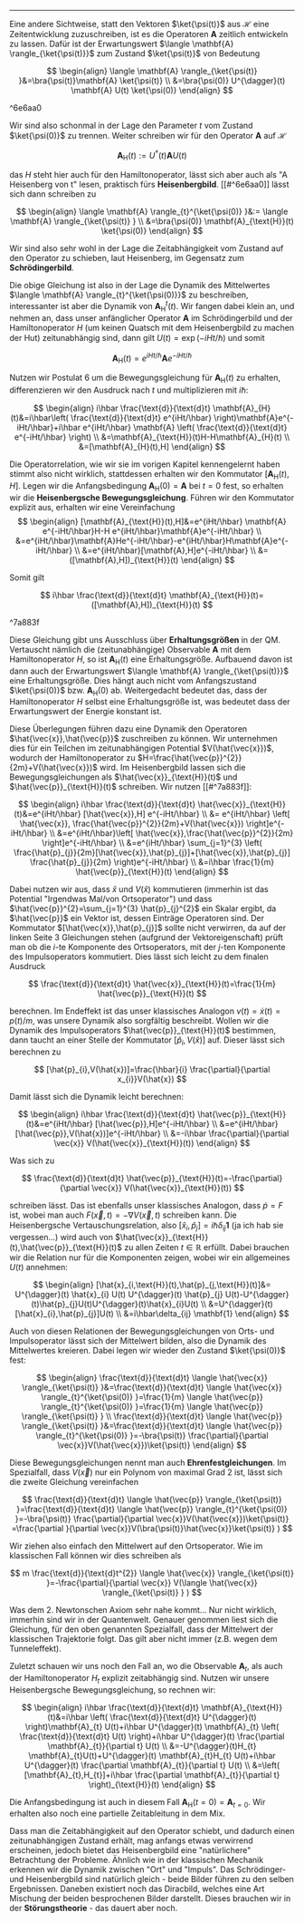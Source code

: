 ***

Eine andere Sichtweise, statt den Vektoren $\ket{\psi(t)}$ aus $\mathcal{H}$ eine Zeitentwicklung zuzuschreiben, ist es die Operatoren $\mathbf{A}$ zeitlich entwickeln zu lassen. Dafür ist der Erwartungswert $\langle \mathbf{A} \rangle_{\ket{\psi(t)}}$ zum Zustand $\ket{\psi(t)}$ von Bedeutung

$$
\begin{align}
\langle \mathbf{A} \rangle_{\ket{\psi(t)} }&=\bra{\psi(t)}\mathbf{A} \ket{\psi(t)} \\
&=\bra{\psi(0)} U^{\dagger}(t) \mathbf{A} U(t) \ket{\psi(0)}    
\end{align}
$$

^6e6aa0

Wir sind also schonmal in der Lage den Parameter $t$ vom Zustand $\ket{\psi(0)}$ zu trennen. Weiter schreiben wir für den Operator $\mathbf{A}$ auf $\mathcal{H}$

$$
\mathbf{A}_{\text{H}}(t):=U^{\dagger}(t)\mathbf{A}U(t)
$$

das $H$ steht hier auch für den Hamiltonoperator, lässt sich aber auch als "A Heisenberg von t" lesen, praktisch fürs **Heisenbergbild**. [[#^6e6aa0]] lässt sich dann schreiben zu

$$
\begin{align}
\langle \mathbf{A} \rangle_{t}^{\ket{\psi(0)} }&:= \langle \mathbf{A} \rangle_{\ket{\psi(t)} } \\
&=\bra{\psi(0)} \mathbf{A}_{\text{H}}(t) \ket{\psi(0)}   
\end{align}
$$

Wir sind also sehr wohl in der Lage die Zeitabhängigkeit vom Zustand auf den Operator zu schieben, laut Heisenberg, im Gegensatz zum **Schrödingerbild**.

Die obige Gleichung ist also in der Lage die Dynamik des Mittelwertes $\langle \mathbf{A} \rangle_{t}^{\ket{\psi(0)}}$ zu beschreiben, interessanter ist aber die Dynamik von $\mathbf{A}_{\text{H}}^{t}(t)$. Wir fangen dabei klein an, und nehmen an, dass unser anfänglicher Operator $\mathbf{A}$ im Schrödingerbild und der Hamiltonoperator $H$ (um keinen Quatsch mit dem Heisenbergbild zu machen der Hut) zeitunabhängig sind, dann gilt $U(t)=\exp(-iHt/\hbar)$ und somit

$$
\mathbf{A}_{\text{H}}(t)=e^{iHt/\hbar} \mathbf{A} e^{-iHt/\hbar}
$$

Nutzen wir Postulat 6 um die Bewegungsgleichung für $\mathbf{A_{\text{H}}}(t)$ zu erhalten, differenzieren wir den Ausdruck nach $t$ und multiplizieren mit $i\hbar$:

$$
\begin{align}
i\hbar \frac{\text{d}}{\text{d}t} \mathbf{A}_{H}(t)&=i\hbar\left( \frac{\text{d}}{\text{d}t} e^{iHt/\hbar} \right)\mathbf{A}e^{-iHt/\hbar}+i\hbar e^{iHt/\hbar} \mathbf{A} \left( \frac{\text{d}}{\text{d}t} e^{-iHt/\hbar} \right) \\
&=\mathbf{A}_{\text{H}}(t)H-H\mathbf{A}_{H}(t) \\
&=[\mathbf{A}_{H}(t),H]
\end{align}
$$

Die Operatorrelation, wie wir sie im vorigen Kapitel kennengelernt haben stimmt also nicht wirklich, stattdessen erhalten wir den Kommutator $[\mathbf{A}_{\text{H}}(t),H]$. Legen wir die Anfangsbedingung $\mathbf{A}_{\text{H}}(0)=\mathbf{A}$ bei $t=0$ fest, so erhalten wir die **Heisenbergsche Bewegungsgleichung**. Führen wir den Kommutator explizit aus, erhalten wir eine Vereinfachung
$$
\begin{align}
[\mathbf{A}_{\text{H}}(t),H]&=e^{iHt/\hbar} \mathbf{A} e^{-iHt/\hbar}H-H e^{iHt/\hbar}\mathbf{A}e^{-iHt/\hbar} \\
&=e^{iHt/\hbar}\mathbf{A}He^{-iHt/\hbar}-e^{iHt/\hbar}H\mathbf{A}e^{-iHt/\hbar} \\
&=e^{iHt/\hbar}[\mathbf{A},H]e^{-iHt/\hbar} \\
&=([\mathbf{A},H])_{\text{H}}(t)
\end{align}
$$

Somit gilt

$$
i\hbar \frac{\text{d}}{\text{d}t} \mathbf{A}_{\text{H}}(t)=([\mathbf{A},H])_{\text{H}}(t)
$$

^7a883f

Diese Gleichung gibt uns Ausschluss über **Erhaltungsgrößen** in der QM. Vertauscht nämlich die (zeitunabhängige) Observable $\mathbf{A}$ mit dem Hamiltonoperator $H$, so ist $\mathbf{A}_{\text{H}}(t)$ eine Erhaltungsgröße. Aufbauend davon ist dann auch der Erwartungswert $\langle \mathbf{A} \rangle_{\ket{\psi(t)}}$ eine Erhaltungsgröße. Dies hängt auch nicht vom Anfangszustand $\ket{\psi(0)}$ bzw. $\mathbf{A}_{\text{H}}(0)$ ab. Weitergedacht bedeutet das, dass der Hamiltonoperator $H$ selbst eine Erhaltungsgröße ist, was bedeutet dass der Erwartungswert der Energie konstant ist.

Diese Überlegungen führen dazu eine Dynamik den Operatoren $\hat{\vec{x}},\hat{\vec{p}}$ zuschreiben zu können. Wir unternehmen dies für ein Teilchen im zeitunabhängigen Potential $V(\hat{\vec{x}})$, wodurch der Hamiltonoperator zu $H=\frac{\hat{\vec{p}}^{2}}{2m}+V(\hat{\vec{x}})$ wird. Im Heisenbergbild lassen sich die Bewegungsgleichungen als $\hat{\vec{x}}_{\text{H}}(t)$ und $\hat{\vec{p}}_{\text{H}}(t)$ schreiben. Wir nutzen [[#^7a883f]]:

$$
\begin{align}
i\hbar \frac{\text{d}}{\text{d}t} \hat{\vec{x}}_{\text{H}}(t)&=e^{iHt/\hbar} [\hat{\vec{x}},H] e^{-iHt/\hbar} \\
&= e^{iHt/\hbar} \left[ \hat{\vec{x}}, \frac{\hat{\vec{p}}^{2}}{2m}+V(\hat{\vec{x}}) \right]e^{-iHt/\hbar} \\
&=e^{iHt/\hbar}\left[ \hat{\vec{x}},\frac{\hat{\vec{p}}^{2}}{2m} \right]e^{-iHt/\hbar} \\
&=e^{iHt/\hbar} \sum_{j=1}^{3} \left( \frac{\hat{p}_{j}}{2m}[\hat{\vec{x}},\hat{p}_{j}]+[\hat{\vec{x}},\hat{p}_{j}] \frac{\hat{p}_{j}}{2m} \right)e^{-iHt/\hbar} \\
&=i\hbar \frac{1}{m} \hat{\vec{p}}_{\text{H}}(t)
\end{align}
$$

Dabei nutzen wir aus, dass $\hat{x}$ und $V(\hat{x})$ kommutieren (immerhin ist das Potential "Irgendwas Mal/von Ortsoperator") und dass $\hat{\vec{p}}^{2}=\sum_{j=1}^{3} \hat{p}_{j}^{2}$ ein Skalar ergibt, da $\hat{\vec{p}}$ ein Vektor ist, dessen Einträge Operatoren sind. Der Kommutator $[\hat{\vec{x}},\hat{p}_{j}]$ sollte nicht verwirren, da auf der linken Seite 3 Gleichungen stehen (aufgrund der Vektoreigenschaft) prüft man ob die $i$-te Komponente des Ortsoperators, mit der $j$-ten Komponente des Impulsoperators kommutiert. Dies lässt sich leicht zu dem finalen Ausdruck

$$
\frac{\text{d}}{\text{d}t} \hat{\vec{x}}_{\text{H}}(t)=\frac{1}{m} \hat{\vec{p}}_{\text{H}}(t)
$$

berechnen. Im Endeffekt ist das unser klassisches Analogon $v(t)=\dot{x}(t)=p(t) /m$, was unsere Dynamik also sorgfältig beschreibt. Wollen wir die Dynamik des Impulsoperators $\hat{\vec{p}}_{\text{H}}(t)$ bestimmen, dann taucht an einer Stelle der Kommutator $[\hat{p}_{i},V(\hat{x})]$ auf. Dieser lässt sich berechnen zu

$$
[\hat{p}_{i},V(\hat{x})]=\frac{\hbar}{i} \frac{\partial}{\partial x_{i}}V(\hat{x}) 
$$

Damit lässt sich die Dynamik leicht berechnen:

$$
\begin{align}
i\hbar \frac{\text{d}}{\text{d}t} \hat{\vec{p}}_{\text{H}}(t)&=e^{iHt/\hbar} [\hat{\vec{p}},H]e^{-iHt/\hbar} \\
&=e^{iHt/\hbar} [\hat{\vec{p}},V(\hat{x})]e^{-iHt/\hbar} \\
&=-i\hbar \frac{\partial}{\partial \vec{x}} V(\hat{\vec{x}}_{\text{H}}(t)) 
\end{align}
$$

Was sich zu

$$
\frac{\text{d}}{\text{d}t} \hat{\vec{p}}_{\text{H}}(t)=-\frac{\partial}{\partial \vec{x}} V(\hat{\vec{x}}_{\text{H}}(t)) 
$$

schreiben lässt. Das ist ebenfalls unser klassisches Analogon, dass $\dot{p}=F$ ist, wobei man auch $F(\vec{x},t)=-\nabla V(\vec{x},t)$ schreiben kann. Die Heisenbergsche Vertauschungsrelation, also $[\hat{x}_{i},\hat{p}_{j}]=i\hbar \delta_{ij}\mathbf{1}$ (ja ich hab sie vergessen...) wird auch von $\hat{\vec{x}}_{\text{H}}(t),\hat{\vec{p}}_{\text{H}}(t)$ zu allen Zeiten $t\in \mathbb{R}$ erfüllt. Dabei brauchen wir die Relation nur für die Komponenten zeigen, wobei wir ein allgemeines $U(t)$ annehmen:

$$
\begin{align}
[\hat{x}_{i,\text{H}}(t),\hat{p}_{j,\text{H}}(t)]&= U^{\dagger}(t) \hat{x}_{i} U(t) U^{\dagger}(t) \hat{p}_{j} U(t)-U^{\dagger}(t)\hat{p}_{j}U(t)U^{\dagger}(t)\hat{x}_{i}U(t) \\
&=U^{\dagger}(t)[\hat{x}_{i},\hat{p}_{j}]U(t) \\
&=i\hbar\delta_{ij} \mathbf{1}
\end{align}
$$

Auch von diesen Relationen der Bewegungsgleichungen von Orts- und Impulsoperator lässt sich der Mittelwert bilden, also die Dynamik des Mittelwertes kreieren. Dabei legen wir wieder den Zustand $\ket{\psi(0)}$ fest:

$$
\begin{align}
\frac{\text{d}}{\text{d}t} \langle \hat{\vec{x}} \rangle_{\ket{\psi(t)} }&=\frac{\text{d}}{\text{d}t} \langle \hat{\vec{x}} \rangle_{t}^{\ket{\psi(0)} }=\frac{1}{m} \langle \hat{\vec{p}} \rangle_{t}^{\ket{\psi(0)} }=\frac{1}{m} \langle \hat{\vec{p}} \rangle_{\ket{\psi(t)} }     \\
\frac{\text{d}}{\text{d}t} \langle \hat{\vec{p}} \rangle_{\ket{\psi(t)} }&=\frac{\text{d}}{\text{d}t}  \langle \hat{\vec{p}} \rangle_{t}^{\ket{\psi(0)} }=-\bra{\psi(t)} \frac{\partial}{\partial \vec{x}}V(\hat{\vec{x}})\ket{\psi(t)}  
\end{align}
$$

Diese Bewegungsgleichungen nennt man auch **Ehrenfestgleichungen**. Im Spezialfall, dass $V(\vec{x})$ nur ein Polynom von maximal Grad 2 ist, lässt sich die zweite Gleichung vereinfachen

$$
\frac{\text{d}}{\text{d}t} \langle \hat{\vec{p}} \rangle_{\ket{\psi(t)} }=\frac{\text{d}}{\text{d}t}  \langle \hat{\vec{p}} \rangle_{t}^{\ket{\psi(0)} }=-\bra{\psi(t)} \frac{\partial}{\partial \vec{x}}V(\hat{\vec{x}})\ket{\psi(t)}  =\frac{\partial }{\partial \vec{x}}V(\bra{\psi(t)}\hat{\vec{x}}\ket{\psi(t)}  )
$$

Wir ziehen also einfach den Mittelwert auf den Ortsoperator. Wie im klassischen Fall können wir dies schreiben als

$$
m \frac{\text{d}}{\text{d}t^{2}} \langle \hat{\vec{x}} \rangle_{\ket{\psi(t)} }=-\frac{\partial}{\partial \vec{x}} V(\langle \hat{\vec{x}} \rangle_{\ket{\psi(t)} } )  
$$

Was dem 2. Newtonschen Axiom sehr nahe kommt... Nur nicht wirklich, immerhin sind wir in der Quantenwelt. Genauer genommen liest sich die Gleichung, für den oben genannten Spezialfall, dass der Mittelwert der klassischen Trajektorie folgt. Das gilt aber nicht immer (z.B. wegen dem Tunneleffekt).

Zuletzt schauen wir uns noch den Fall an, wo die Observable $\mathbf{A}_{t}$, als auch der Hamiltonoperator $H_{t}$ explizit zeitabhängig sind. Nutzen wir unsere Heisenbergsche Bewegungsgleichung, so rechnen wir:

$$
\begin{align}
i\hbar \frac{\text{d}}{\text{d}t} \mathbf{A}_{\text{H}}(t)&=i\hbar \left( \frac{\text{d}}{\text{d}t} U^{\dagger}(t) \right)\mathbf{A}_{t} U(t)+i\hbar U^{\dagger}(t) \mathbf{A}_{t} \left( \frac{\text{d}}{\text{d}t} U(t) \right)+i\hbar U^{\dagger}(t) \frac{\partial \mathbf{A}_{t}}{\partial t} U(t)  \\
&=-U^{\dagger}(t)H_{t} \mathbf{A}_{t}U(t)+U^{\dagger}(t) \mathbf{A}_{t}H_{t} U(t)+i\hbar U^{\dagger}(t) \frac{\partial \mathbf{A}_{t}}{\partial t} U(t) \\
&=\left( [\mathbf{A}_{t},H_{t}]+i\hbar \frac{\partial \mathbf{A}_{t}}{\partial t}  \right)_{\text{H}}(t)
\end{align}
$$

Die Anfangsbedingung ist auch in diesem Fall $\mathbf{A}_{\text{H}}(t=0)=\mathbf{A}_{t=0}$. Wir erhalten also noch eine partielle Zeitableitung in dem Mix.

Dass man die Zeitabhängigkeit auf den Operator schiebt, und dadurch einen zeitunabhängigen Zustand erhält, mag anfangs etwas verwirrend erscheinen, jedoch bietet das Heisenbergbild eine "natürlichere" Betrachtung der Probleme. Ähnlich wie in der klassischen Mechanik erkennen wir die Dynamik zwischen "Ort" und "Impuls". Das Schrödinger- und Heisenbergbild sind natürlich gleich - beide Bilder führen zu den selben Ergebnissen. Daneben existiert noch das Diracbild, welches eine Art Mischung der beiden besprochenen Bilder darstellt. Dieses brauchen wir in der **Störungstheorie** - das dauert aber noch.